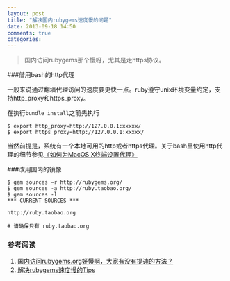 ```yaml
---
layout: post
title: "解决国内rubygems速度慢的问题"
date: 2013-09-18 14:50
comments: true
categories: 
---
```

> 国内访问rubygems那个慢呀，尤其是走https协议。

###借用bash的http代理

一般来说通过翻墙代理访问的速度要更快一点。ruby遵守unix环境变量约定，支持http_proxy和https_proxy。

在执行`bundle install`之前先执行

	$ export http_proxy=http://127.0.0.1:xxxxx/
	$ export https_proxy=http://127.0.0.1:xxxxx/
	
当然前提是，系统有一个本地可用的http或者https代理。关于bash里使用http代理的细节参见[《如何为MacOS X终端设置代理》](http://codelife.me/blog/2012/09/02/how-to-set-proxy-for-terminal/)

###改用国内的镜像

	$ gem sources –r http://rubygems.org/
	$ gem sources -a http://ruby.taobao.org/
	$ gem sources -l
	*** CURRENT SOURCES ***

	http://ruby.taobao.org

	# 请确保只有 ruby.taobao.org
	


### 参考阅读
1. [国内访问rubygems.org好慢啊，大家有没有提速的方法？](http://ruby-china.org/topics/288)
2. [解决rubygems速度慢的Tips](http://tec.liux.in/28)